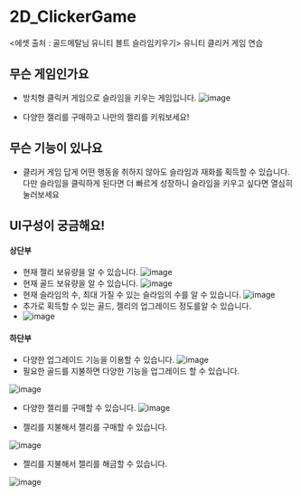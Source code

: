 # 2D_ClickerGame

<에셋 출처 : 골드메탈님 유니티 볼트 슬라임키우기>
유니티 클리커 게임 연습

## 무슨 게임인가요
- 방치형 클릭커 게임으로 슬라임을 키우는 게임입니다.
![image](https://github.com/oyounghawng/2D_ClickerGame/assets/108117012/47f4926d-8fcc-4ca2-a5ae-b6431e4eeeaa)

- 다양한 젤리를 구매하고 나만의 젤리를 키워보세요!
## 무슨 기능이 있나요
- 클리커 게임 답게 어떤 행동을 취하지 않아도 슬라임과 재화를 획득할 수 있습니다. 다만 슬라임을 클릭하게 된다면 더 빠르게 성장하니 슬라임을 키우고 싶다면 열심히 눌러보세요

## UI구성이 궁금해요!
#### 상단부

- 현재 젤리 보유량을 알 수 있습니다.
![image](https://github.com/oyounghawng/2D_ClickerGame/assets/108117012/2347a4f9-7d7f-4594-bc56-bdfd8ddf94dd)
- 현재 골드 보유량을 알 수 있습니다.
![image](https://github.com/oyounghawng/2D_ClickerGame/assets/108117012/1354bbb4-61d8-4721-ad62-9daf1a49ac84)
- 현재 슬라임의 수, 최대 가질 수 있는 슬라임의 수를 알 수 있습니다.
![image](https://github.com/oyounghawng/2D_ClickerGame/assets/108117012/fb69b5af-c747-4620-b99d-416e2495db55)
- 추가로 획득할 수 있는 골드, 젤리의 업그레이드 정도를알 수 있습니다.
- ![image](https://github.com/oyounghawng/2D_ClickerGame/assets/108117012/3f8bf935-a30a-451b-b0f3-978a1010860e)

#### 하단부

- 다양한 업그레이드 기능을 이용할 수 있습니다.
![image](https://github.com/oyounghawng/2D_ClickerGame/assets/108117012/077204fe-cbc9-4062-b431-9dd0ff59e6a0)
- 필요한 골드를 지불하면 다양한 기능을 업그레이드 할 수 있습니다.

![image](https://github.com/oyounghawng/2D_ClickerGame/assets/108117012/082d11f6-d584-4ac6-af51-c15820918f7e)


- 다양한 젤리를 구매할 수 있습니다.
![image](https://github.com/oyounghawng/2D_ClickerGame/assets/108117012/7942e470-d9d9-450d-8e71-346c091edb81)

- 젤리를 지불해서 젤리를 구매할 수 있습니다.
 
![image](https://github.com/oyounghawng/2D_ClickerGame/assets/108117012/2c51f6c1-cc3d-4073-bbb8-3f0bb4a8a45f)

- 젤리를 지불해서 젤리를 해금할 수 있습니다.

![image](https://github.com/oyounghawng/2D_ClickerGame/assets/108117012/3dd42eb9-a346-4a53-85ba-515e75ad3596)
